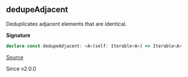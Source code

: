 ## dedupeAdjacent

Deduplicates adjacent elements that are identical.

**Signature**

```ts
declare const dedupeAdjacent: <A>(self: Iterable<A>) => Iterable<A>
```

[Source](https://github.com/Effect-TS/effect/tree/main/packages/effect/src/Iterable.ts#L1054)

Since v2.0.0